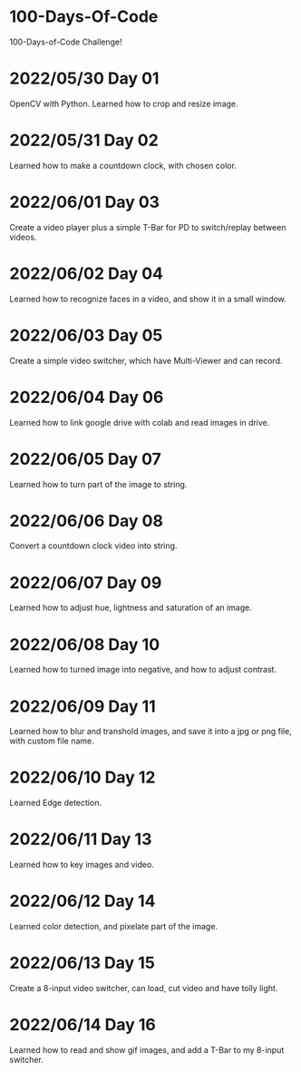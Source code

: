 # 100-Days-Of-Code

100-Days-of-Code Challenge!

# 2022/05/30 Day 01

OpenCV with Python. 
Learned how to crop and resize image.

# 2022/05/31 Day 02

Learned how to make a countdown clock, with chosen color.

# 2022/06/01 Day 03

Create a video player plus a simple T-Bar for PD to switch/replay between videos. 

# 2022/06/02 Day 04

Learned how to recognize faces in a video, and show it in a small window.

# 2022/06/03 Day 05

Create a simple video switcher, which have Multi-Viewer and can record.

# 2022/06/04 Day 06

Learned how to link google drive with colab and read images in drive.

# 2022/06/05 Day 07

Learned how to turn part of the image to string.

# 2022/06/06 Day 08

Convert a countdown clock video into string.

# 2022/06/07 Day 09

Learned how to adjust hue, lightness and saturation of an image.

# 2022/06/08 Day 10

Learned how to turned image into negative, and how to adjust contrast.

# 2022/06/09 Day 11

Learned how to blur and transhold images, and save it into a jpg or png file, with custom file name.

# 2022/06/10 Day 12

Learned Edge detection.

# 2022/06/11 Day 13

Learned how to key images and video.

# 2022/06/12 Day 14

Learned color detection, and pixelate part of the image.

# 2022/06/13 Day 15

Create a 8-input video switcher, can load, cut video and have tolly light.

# 2022/06/14 Day 16

Learned how to read and show gif images, and add a T-Bar to my 8-input switcher.
